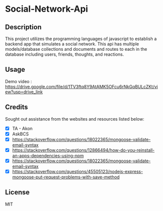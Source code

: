 # Social-Network-Api

## Description 
This project utilizes the programming languages of javascript to establish a backend app that simulates a social network. This api has multiple models/database collections and documents and routes to each in the database including users, friends, thoughts, and reactions.

## Usage

Demo video : 
https://drive.google.com/file/d/1TV3ftq8Y9AtAMK5OFcu6rNkGqBULcZKt/view?usp=drive_link

## Credits 
Sought out assistance from the websites and resources listed below: 
- [x] TA - Akon
- [x] AskBCS
- [x] https://stackoverflow.com/questions/18022365/mongoose-validate-email-syntax 
- [x] https://stackoverflow.com/questions/12866494/how-do-you-reinstall-an-apps-dependencies-using-npm
- [x] https://stackoverflow.com/questions/18022365/mongoose-validate-email-syntax
- [x] https://stackoverflow.com/questions/45505123/nodejs-express-mongoose-put-request-problems-with-save-method

## License 
MIT
